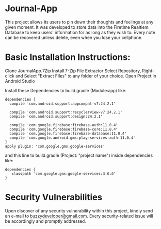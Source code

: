 # Journal-App
This project allows its users to pin down their thoughts and feelings at any given moment. 
It was developed to store data into the Firetime Realtiem Database to keep users' information for as long as they wish to.
Every note can be recovered unless delete, even when you lose your cellphone.

# Basic Installation Instructions:
  Clone JournalApp.7Zip
  Install 7-Zip File Extractor
  Select Repository, Right-click and Select "Extract Files" to any folder of your choice.
  Open Project in Android Studio
  
  Install these Dependencies to build.gradle (Module:app) like:
   
    dependencies {
      compile 'com.android.support:appcompat-v7:24.2.1'
    
      compile 'com.android.support:recyclerview-v7:24.2.1'
      compile 'com.android.support:design:24.2.1'
    
      compile 'com.google.firebase:firebase-auth:11.0.4'
      compile 'com.google.firebase:firebase-core:11.0.4'
      compile 'com.google.firebase:firebase-database:11.0.4'
      compile 'com.google.android.gms:play-services-auth:11.0.4'
    }
    apply plugin: 'com.google.gms.google-services'

  and this line to build.gradle (Project: "project name") inside dependencies like:
  
    dependencies {
       classpath 'com.google.gms:google-services:3.0.0'
    }
  
# Security Vulnerabilities
Upon discover of any security vulnerability within this project, kindly send an e-mail to buzzydeveloper@gmail.com.
Every security-related issue will be accordingly and promptly addressed.
